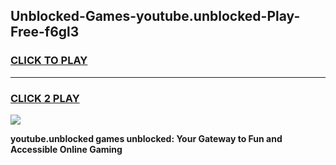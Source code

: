 
## Unblocked-Games-youtube.unblocked-Play-Free-f6gl3
<h3>
<a href="https://premium76.site?title=youtube.unblocked&ref=18A1">CLICK TO PLAY</a></h3>
<hr>

<h3>
<a href="https://premium76.site?title=youtube.unblocked&ref=18A1">CLICK 2 PLAY</a>
  
</h3>

<a href="https://premium76.site?title=youtube.unblocked&ref=18A1"><img src="https://clearcache.store/games.png"></a>


**youtube.unblocked games unblocked: Your Gateway to Fun and Accessible Online Gaming**
